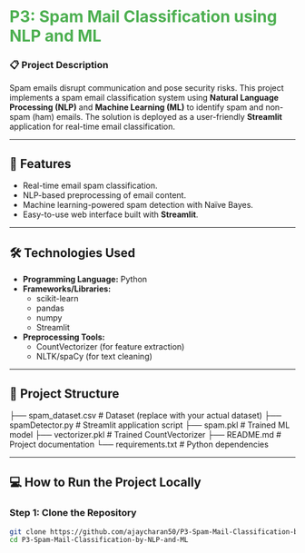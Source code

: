 # <span style="color:#4CAF50;">P3: Spam Mail Classification using NLP and ML</span>  

### 📋 **Project Description**  
Spam emails disrupt communication and pose security risks. This project implements a spam email classification system using **Natural Language Processing (NLP)** and **Machine Learning (ML)** to identify spam and non-spam (ham) emails. The solution is deployed as a user-friendly **Streamlit** application for real-time email classification.  

---

## 🚀 **Features**  
- Real-time email spam classification.  
- NLP-based preprocessing of email content.  
- Machine learning-powered spam detection with Naïve Bayes.  
- Easy-to-use web interface built with **Streamlit**.  

---

## 🛠️ **Technologies Used**  
- **Programming Language:** Python  
- **Frameworks/Libraries:**  
  - scikit-learn  
  - pandas  
  - numpy  
  - Streamlit  
- **Preprocessing Tools:**  
  - CountVectorizer (for feature extraction)  
  - NLTK/spaCy (for text cleaning)  

---

## 📂 **Project Structure**  

├── spam_dataset.csv # Dataset (replace with your actual dataset) ├── spamDetector.py # Streamlit application script ├── spam.pkl # Trained ML model ├── vectorizer.pkl # Trained CountVectorizer ├── README.md # Project documentation └── requirements.txt # Python dependencies


---

## 💻 **How to Run the Project Locally**  

### **Step 1: Clone the Repository**  
```bash
git clone https://github.com/ajaycharan50/P3-Spam-Mail-Classification-by-NLP-and-ML.git
cd P3-Spam-Mail-Classification-by-NLP-and-ML
